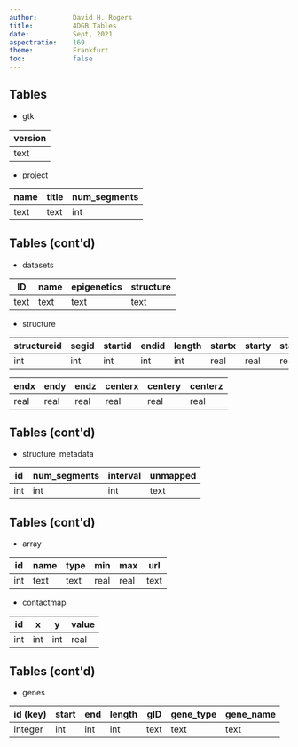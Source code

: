 ```yaml
---
author:         David H. Rogers
title:          4DGB Tables
date:           Sept, 2021
aspectratio:    169
theme:          Frankfurt
toc:            false
---
```


## Tables 

- gtk 

| version |
|---------|
| text    |

- project 

| name | title | num_segments |
|------|-------|--------------|
| text | text  | int          |

## Tables (cont'd)

- datasets 

| ID | name | epigenetics | structure | 
|----|------|-------------|-----------|
|text| text | text        | text      | 

- structure

|structureid| segid | startid | endid | length | startx | starty | startz | 
|-----------|-------|---------|-------|--------|--------|--------|--------|
| int       | int   | int     | int   | int    | real   | real   | real   |

| endx | endy | endz | centerx | centery | centerz | 
|------|------|------|---------|---------|---------|
| real | real | real | real    | real    | real    |

## Tables (cont'd)

- structure_metadata

| id | num_segments | interval | unmapped |
|----|--------------|----------|----------|
|int | int          | int      | text     | 

## Tables (cont'd)

- array

| id  | name | type | min | max | url | 
|-----|------|------|-----|-----|-----|
| int | text | text | real| real| text|

- contactmap

| id  | x | y | value |
|--------|---|---|-------|
| int    |int|int| real  |

## Tables (cont'd)

- genes

| id (key) | start | end | length | gID | gene_type | gene_name |
|----------|-------|-----|--------|-----|-----------|-----------|
| integer  | int   | int | int    |text | text      | text      | 

